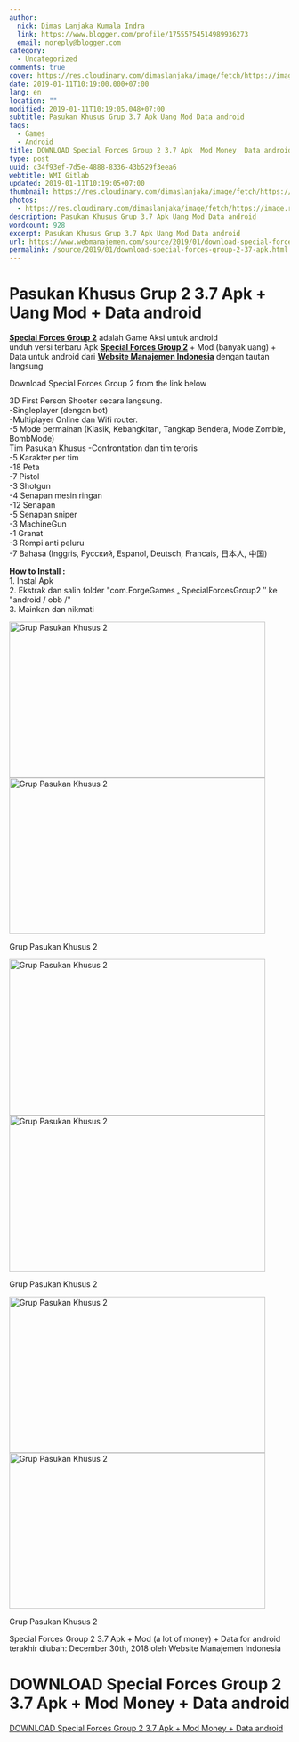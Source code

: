 ```yaml
---
author:
  nick: Dimas Lanjaka Kumala Indra
  link: https://www.blogger.com/profile/17555754514989936273
  email: noreply@blogger.com
category:
  - Uncategorized
comments: true
cover: https://res.cloudinary.com/dimaslanjaka/image/fetch/https://image.revdl.com/2016/special-forces-group-2-1.png
date: 2019-01-11T10:19:00.000+07:00
lang: en
location: ""
modified: 2019-01-11T10:19:05.048+07:00
subtitle: Pasukan Khusus Grup 3.7 Apk Uang Mod Data android
tags:
  - Games
  - Android
title: DOWNLOAD Special Forces Group 2 3.7 Apk  Mod Money  Data android
type: post
uuid: c34f93ef-7d5e-4888-8336-43b529f3eea6
webtitle: WMI Gitlab
updated: 2019-01-11T10:19:05+07:00
thumbnail: https://res.cloudinary.com/dimaslanjaka/image/fetch/https://image.revdl.com/2016/special-forces-group-2-1.png
photos:
  - https://res.cloudinary.com/dimaslanjaka/image/fetch/https://image.revdl.com/2016/special-forces-group-2-1.png
description: Pasukan Khusus Grup 3.7 Apk Uang Mod Data android
wordcount: 928
excerpt: Pasukan Khusus Grup 3.7 Apk Uang Mod Data android
url: https://www.webmanajemen.com/source/2019/01/download-special-forces-group-2-37-apk.html
permalink: /source/2019/01/download-special-forces-group-2-37-apk.html
---
```


<h1 for="title"> <span class="notranslate"> Pasukan Khusus Grup 2 3.7 Apk + Uang Mod + Data android</span> </h1>  <div>  <div class="post_content entry-content">  <p> <span class="notranslate"> <a href="https://web-manajemen.blogspot.com/" class="notranslate"><strong><span class="notranslate">Special Forces Group 2</span></strong></a> adalah Game Aksi untuk android</span> <br><span class="notranslate"> unduh versi terbaru Apk <strong><a href="https://web-manajemen.blogspot.com/" class="notranslate"><span class="notranslate">Special Forces Group 2</span></a></strong> + Mod (banyak uang) + Data untuk android dari <strong><a href="https://web-manajemen.blogspot.com/" class="notranslate">Website Manajemen Indonesia</a></strong> dengan tautan langsung</span> </p>  <p> <span class="notranslate">Download Special Forces Group 2 from the link below</span> </p> <p> <span class="notranslate"> 3D First Person Shooter secara langsung.</span> <br><span class="notranslate"> -Singleplayer (dengan bot)</span> <br><span class="notranslate"> -Multiplayer Online dan Wifi router.</span> <br><span class="notranslate"> -5 Mode permainan (Klasik, Kebangkitan, Tangkap Bendera, Mode Zombie, BombMode)</span> <br><span class="notranslate"> Tim Pasukan Khusus -Confrontation dan tim teroris</span> <br><span class="notranslate"> -5 Karakter per tim</span> <br><span class="notranslate"> -18 Peta</span> <br><span class="notranslate"> -7 Pistol</span> <br><span class="notranslate"> -3 Shotgun</span> <br><span class="notranslate"> -4 Senapan mesin ringan</span> <br><span class="notranslate"> -12 Senapan</span> <br><span class="notranslate"> -5 Senapan sniper</span> <br><span class="notranslate"> -3 MachineGun</span> <br><span class="notranslate"> -1 Granat</span> <br><span class="notranslate"> -3 Rompi anti peluru</span> <br><span class="notranslate"> -7 Bahasa (Inggris, Русский, Espanol, Deutsch, Francais, 日本人, 中国)</span> </p>  <p> <span class="notranslate"><strong>How to Install :</strong></span> <br><span class="notranslate"> 1. Instal Apk</span> <br><span class="notranslate"> 2. Ekstrak dan salin folder "com.ForgeGames <a title="Grup Pasukan Khusus 2" href="https://web-manajemen.blogspot.com/" target="_blank" rel="noopener" class="notranslate">.</a></span> <span class="notranslate"> SpecialForcesGroup2 ″ ke "android / obb /"</span> <br><span class="notranslate"> 3. Mainkan dan nikmati</span> </p>  <div class="wp-caption aligncenter"> <a href="https://web-manajemen.blogspot.com/" class="notranslate"><img data-cfsrc="https://image.revdl.com/2016/special-forces-group-2-1.png" alt="Grup Pasukan Khusus 2" width="460" height="280" src="https://res.cloudinary.com/dimaslanjaka/image/fetch/https://image.revdl.com/2016/special-forces-group-2-1.png"></a> <noscript><img src="https://image.revdl.com/2016/special-forces-group-2-1.png" alt="Grup Pasukan Khusus 2" width="460" height="280"></noscript>  <p class="wp-caption-text"> <span class="notranslate"> Grup Pasukan Khusus 2</span> </p>  </div>  <div class="wp-caption aligncenter"> <a href="https://web-manajemen.blogspot.com/" class="notranslate"><img data-cfsrc="https://image.revdl.com/2016/special-forces-group-2-2.png" alt="Grup Pasukan Khusus 2" width="460" height="280" src="https://res.cloudinary.com/dimaslanjaka/image/fetch/https://image.revdl.com/2016/special-forces-group-2-2.png"></a> <noscript><img src="https://image.revdl.com/2016/special-forces-group-2-2.png" alt="Grup Pasukan Khusus 2" width="460" height="280"></noscript>  <p class="wp-caption-text"> <span class="notranslate"> Grup Pasukan Khusus 2</span> </p>  </div>  <div class="wp-caption aligncenter"> <a href="https://web-manajemen.blogspot.com/" class="notranslate"><img data-cfsrc="https://image.revdl.com/2016/special-forces-group-2-3.png" alt="Grup Pasukan Khusus 2" width="460" height="280" src="https://res.cloudinary.com/dimaslanjaka/image/fetch/https://image.revdl.com/2016/special-forces-group-2-3.png"></a> <noscript><img src="https://image.revdl.com/2016/special-forces-group-2-3.png" alt="Grup Pasukan Khusus 2" width="460" height="280"></noscript>  <p class="wp-caption-text"> <span class="notranslate"> Grup Pasukan Khusus 2</span> </p>  </div>  <div class="hatom-extra"> <span class="notranslate"> <span class="notranslate entry-title">Special Forces Group 2 3.7 Apk + Mod (a lot of money) + Data for android</span> terakhir diubah: <span class="notranslate updated">December 30th, 2018</span> oleh <span class="notranslate author vcard">Website Manajemen Indonesia</span></span> </div>  <div class="clear"></div>  </div>  <h1 for="title" class="notranslate">DOWNLOAD Special Forces Group 2 3.7 Apk + Mod Money + Data android</h1>  <div class="w3-center w3-container w3-border notranslate"> <a href="https://dimaslanjaka-storage.000webhostapp.com/revdl.php?download&amp;path=/special-forces-group-2-android.html/" target="_blank" class="w3-btn w3-green" rel="noopener noreferer nofollow">DOWNLOAD Special Forces Group 2 3.7 Apk + Mod Money + Data android</a> </div>  </div>  <script src="https://codepen.io/dimaslanjaka/pen/aQRrbR.js"></script>